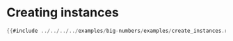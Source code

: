 # Creating instances

```rust
{{#include ../../../../examples/big-numbers/examples/create_instances.rs}}
```